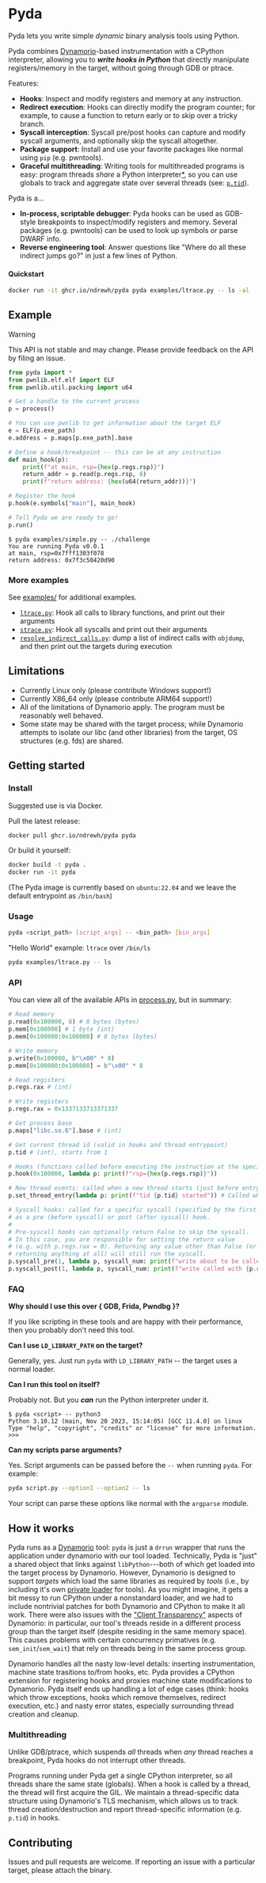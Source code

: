 Pyda
====

Pyda lets you write simple *dynamic* binary analysis tools using Python.

Pyda combines [Dynamorio](https://dynamorio.org)-based instrumentation with a CPython interpreter, allowing you to ***write hooks
in Python*** that directly manipulate registers/memory in the target, without
going through GDB or ptrace.


Features:
- **Hooks**: Inspect and modify registers
and memory at any instruction.
- **Redirect execution**: Hooks can directly modify the program
counter; for example, to cause a function to return early or to
skip over a tricky branch.
- **Syscall interception**: Syscall pre/post hooks can capture and modify syscall
arguments, and optionally skip the syscall altogether.
- **Package support**: Install and use your favorite packages like
normal using `pip` (e.g. pwntools).
- **Graceful multithreading**: Writing tools for multithreaded programs is easy:
program threads *share* a Python interpreter[*](#multithreading), so you can use globals to
track and aggregate state over several threads (see: [`p.tid`](#api)).


Pyda is a...
- **In-process, scriptable debugger**: Pyda hooks can be used as GDB-style breakpoints
to inspect/modify registers and memory. Several packages (e.g. pwntools) can be used
to look up symbols or parse DWARF info.
- **Reverse engineering tool**: Answer questions like "Where do all these indirect jumps go?" in just a few lines of Python.


#### Quickstart

```sh
docker run -it ghcr.io/ndrewh/pyda pyda examples/ltrace.py -- ls -al
```


## Example
> [!WARNING]
> This API is not stable and may change. Please provide
> feedback on the API by filing an issue.

```py
from pyda import *
from pwnlib.elf.elf import ELF
from pwnlib.util.packing import u64

# Get a handle to the current process
p = process()

# You can use pwnlib to get information about the target ELF
e = ELF(p.exe_path)
e.address = p.maps[p.exe_path].base

# Define a hook/breakpoint -- this can be at any instruction
def main_hook(p):
    print(f"at main, rsp={hex(p.regs.rsp)}")
    return_addr = p.read(p.regs.rsp, 8)
    print(f"return address: {hex(u64(return_addr))}")

# Register the hook
p.hook(e.symbols["main"], main_hook)

# Tell Pyda we are ready to go!
p.run()
```

```
$ pyda examples/simple.py -- ./challenge 
You are running Pyda v0.0.1
at main, rsp=0x7fff1303f078
return address: 0x7f3c50420d90
```


### More examples
See [examples/](examples/) for additional examples.

- [`ltrace.py`](examples/ltrace.py): Hook all calls to library functions, and print out their arguments
- [`strace.py`](examples/strace.py): Hook all syscalls and print out their arguments
- [`resolve_indirect_calls.py`](examples/resolve_indirect_calls.py): dump a list of indirect calls with `objdump`, and then
print out the targets during execution


## Limitations
- Currently Linux only (please contribute Windows support!)
- Currently X86_64 only (please contribute ARM64 support!)
- All of the limitations of Dynamorio apply. The program must be reasonably well behaved.
- Some state may be shared with the target process; while Dynamorio
attempts to isolate our libc (and other libraries) from the target, OS structures (e.g. fds)
are shared.

## Getting started

### Install

Suggested use is via Docker.

Pull the latest release:
```sh
docker pull ghcr.io/ndrewh/pyda pyda
```

Or build it yourself:
```sh
docker build -t pyda .
docker run -it pyda
```

(The Pyda image is currently based on `ubuntu:22.04` and we leave the default entrypoint as `/bin/bash`)

### Usage
```sh
pyda <script_path> [script_args] -- <bin_path> [bin_args]
```

"Hello World" example: `ltrace` over `/bin/ls`
```sh
pyda examples/ltrace.py -- ls
```
### API

You can view all of the available APIs in [process.py](https://github.com/ndrewh/dynamorio-tool/blob/master/lib/pyda/process.py), but in summary:

```py
# Read memory
p.read(0x100000, 8) # 8 bytes (bytes)
p.mem[0x100000] # 1 byte (int)
p.mem[0x100000:0x100008] # 8 bytes (bytes)

# Write memory
p.write(0x100000, b"\x00" * 8)
p.mem[0x100000:0x100008] = b"\x00" * 8

# Read registers
p.regs.rax # (int)

# Write registers
p.regs.rax = 0x1337133713371337

# Get process base
p.maps["libc.so.6"].base # (int)

# Get current thread id (valid in hooks and thread entrypoint)
p.tid # (int), starts from 1

# Hooks (functions called before executing the instruction at the specified PC)
p.hook(0x100000, lambda p: print(f"rsp={hex(p.regs.rsp)}"))

# New thread events: called when a new thread starts (just before entrypoint)
p.set_thread_entry(lambda p: print(f"tid {p.tid} started")) # Called when a new thread is spawned

# Syscall hooks: called for a specific syscall (specified by the first arg)
# as a pre (before syscall) or post (after syscall) hook.
#
# Pre-syscall hooks can optionally return False to skip the syscall.
# In this case, you are responsible for setting the return value
# (e.g. with p.regs.rax = 0). Returning any value other than False (or not
# returning anything at all) will still run the syscall.
p.syscall_pre(1, lambda p, syscall_num: print(f"write about to be called with {p.regs.rdx} bytes"))
p.syscall_post(1, lambda p, syscall_num: print(f"write called with {p.regs.rdx} bytes"))
```

### FAQ

**Why should I use this over { GDB, Frida, Pwndbg }?** 

If you like
scripting in these tools and are happy with their performance, then
you probably don't need this tool.

**Can I use `LD_LIBRARY_PATH` on the target?**

Generally, yes. Just
run `pyda` with `LD_LIBRARY_PATH` -- the target uses a normal loader.

**Can I run this tool on itself?**

Probably not. But you ***can*** run the Python interpreter under it.
```
$ pyda <script> -- python3
Python 3.10.12 (main, Nov 20 2023, 15:14:05) [GCC 11.4.0] on linux
Type "help", "copyright", "credits" or "license" for more information.
>>> 
```

**Can my scripts parse arguments?**

Yes. Script arguments can be passed before
the `--` when running `pyda`. For example:
```sh
pyda script.py --option1 --option2 -- ls
```

Your script can parse these options like normal
with the `argparse` module.

## How it works

Pyda runs as a [Dynamorio](https://dynamorio.org) tool: `pyda` is just a `drrun` wrapper that runs the application under dynamorio with our tool loaded. Technically,
Pyda is "just" a shared object that links against `libPython`---both of which get loaded into the target process by Dynamorio. However, Dynamorio is designed to support
_targets_ which load the same libraries as required by _tools_ (i.e., by including it's own [private loader](https://dynamorio.org/using.html) for tools).
As you might imagine, it gets a bit messy to run CPython under a nonstandard loader,
and we had to include nontrivial patches for both Dynamorio and CPython to make it all work.
There were also issues with the ["Client Transparency"](https://dynamorio.org/transparency.html)
aspects of Dynamorio: in particular, our tool's threads reside in a different process group than the target itself
(despite residing in the same memory space). This causes problems
with certain concurrency primatives (e.g. `sem_init`/`sem_wait`) that rely on threads being in the same process group.

Dynamorio handles all the nasty low-level details: inserting instrumentation, machine state trasitions to/from hooks, etc. Pyda provides
a CPython extension for registering hooks and proxies machine state modifications to Dynamorio. Pyda itself ends up handling
a lot of edge cases (think: hooks which throw exceptions, hooks which remove themselves, redirect execution, etc.) and nasty error states, especially surrounding thread creation and cleanup.

### Multithreading

Unlike GDB/ptrace, which suspends *all* threads
when *any* thread reaches a breakpoint, Pyda hooks do not interrupt
other threads.

Programs running under Pyda get a single CPython interpreter, so all threads share the same state (globals). When a hook
is called by a thread, the thread will first acquire the GIL. We maintain a thread-specific
data structure using Dynamorio's TLS mechanism, which allows us to track thread creation/destruction
and report thread-specific information (e.g. `p.tid`) in hooks.

## Contributing

Issues and pull requests are welcome. If reporting an issue with a particular target, please attach the binary.

